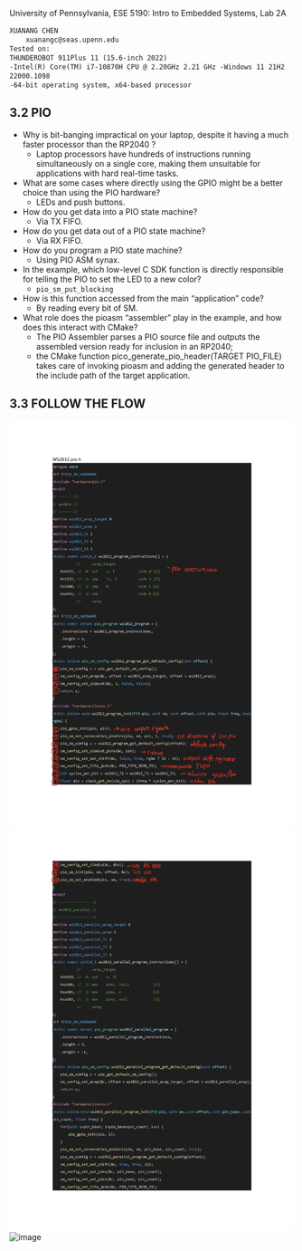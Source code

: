University of Pennsylvania, ESE 5190: Intro to Embedded Systems, Lab 2A

    XUANANG CHEN
        xuanangc@seas.upenn.edu
    Tested on: 
    THUNDEROBOT 911Plus 11 (15.6-inch 2022)
    -Intel(R) Core(TM) i7-10870H CPU @ 2.20GHz 2.21 GHz -Windows 11 21H2 22000.1098
    -64-bit operating system, x64-based processor

## 3.2 PIO
- Why is bit-banging impractical on your laptop, despite it having a much faster processor than the RP2040 ?
    - Laptop processors have hundreds of instructions running simultaneously on a single core, making them unsuitable for applications with hard real-time tasks.
- What are some cases where directly using the GPIO might be a better choice than using the PIO hardware?
    - LEDs and push buttons.
- How do you get data into a PIO state machine?
    - Via TX FIFO.
- How do you get data out of a PIO state machine?
    - Via RX FIFO.
- How do you program a PIO state machine?
    - Using PIO ASM synax.
- In the example, which low-level C SDK function is directly responsible for telling the PIO to set the LED to a new color?
    - `pio_sm_put_blocking`
- How is this function accessed from the main “application” code?
    - By reading every bit of SM.
 - What role does the pioasm “assembler” play in the example, and how does this interact with CMake?
    - The PIO Assembler parses a PIO source file and outputs the assembled version ready for inclusion in an RP2040;
    - the CMake function pico_generate_pio_header(TARGET PIO_FILE) takes care of invoking pioasm and adding the generated header to the include path of the target application.
## 3.3 FOLLOW THE FLOW
![image](https://github.com/IndigoQuadratic/ese5190-2022-lab2-into-the-void-star/blob/44cf3a90f34fbbf224ca9f7cd6a5a9a07c01714b/ws2812_00.png)
![image](https://github.com/IndigoQuadratic/ese5190-2022-lab2-into-the-void-star/blob/b63bb793e03e17da55170429981f42fc92ad487b/ws2812_01.png)
![image]()

